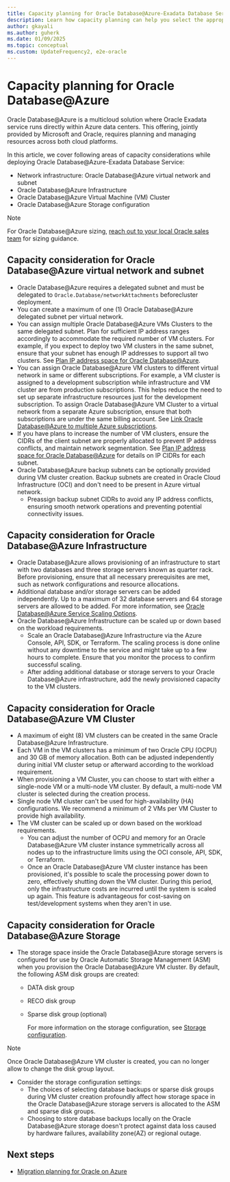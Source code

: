 ```yaml
---
title: Capacity planning for Oracle Database@Azure-Exadata Database Service
description: Learn how capacity planning can help you select the appropriate infrastructure for Oracle workloads on Azure Oracle Database@Azure.
author: gkayali
ms.author: guherk
ms.date: 01/09/2025
ms.topic: conceptual
ms.custom: UpdateFrequency2, e2e-oracle
---
```


# Capacity planning for Oracle Database@Azure

Oracle Database@Azure is a multicloud solution where Oracle Exadata service runs directly within Azure data centers. This offering, jointly provided by Microsoft and Oracle, requires planning and managing resources across both cloud platforms.

In this article, we cover following areas of capacity considerations while deploying Oracle Database@Azure-Exadata Database Service:

- Network infrastructure: Oracle Database@Azure virtual network and subnet
- Oracle Database@Azure Infrastructure
- Oracle Database@Azure Virtual Machine (VM) Cluster
- Oracle Database@Azure Storage configuration

> [!NOTE]
> For Oracle Database@Azure sizing, [reach out to your local Oracle sales team](https://www.oracle.com/cloud/azure/oracle-database-at-azure/) for sizing guidance.

## Capacity consideration for Oracle Database@Azure virtual network and subnet

- Oracle Database@Azure requires a delegated subnet and must be delegated to `Oracle.Database/networkAttachments` before​ cluster deployment.
- You can create a maximum of one (1) Oracle Database@Azure delegated subnet per virtual network.
- You can assign multiple Oracle Database@Azure VMs Clusters to the same delegated subnet. Plan for sufficient IP address ranges accordingly to accommodate the required number of VM clusters. For example, if you expect to deploy two VM clusters in the same subnet, ensure that your subnet has enough IP addresses to support all two clusters. See [Plan IP address space for Oracle Database@Azure](/azure/oracle/oracle-db/oracle-database-plan-ip).
- You can assign Oracle Database@Azure VM clusters to different virtual network in same or different subscriptions. For example, a VM cluster is assigned to a development subscription while infrastructure and VM cluster are from production subscriptions. This helps reduce the need to set up separate infrastructure resources just for the development subscription.
    To assign Oracle Database@Azure VM Cluster to a virtual network from a separate Azure subscription, ensure that both subscriptions are under the same billing account. See [Link Oracle Database@Azure to multiple Azure subscriptions](/azure/oracle/oracle-db/link-oracle-database-multiple-subscription).
- If you have plans to increase the number of VM clusters, ensure the CIDRs of the client subnet are properly allocated to prevent IP address conflicts, and maintain network segmentation. See [Plan IP address space for Oracle Database@Azure](/azure/oracle/oracle-db/oracle-database-plan-ip) for details on IP CIDRs for each subnet.
- Oracle Database@Azure backup subnets can be optionally provided during VM cluster creation. Backup subnets are created in Oracle Cloud Infrastructure (OCI) and don't need to be present in Azure virtual network.
  - Preassign backup subnet CIDRs to avoid any IP address conflicts, ensuring smooth network operations and preventing potential connectivity issues.

## Capacity consideration for Oracle Database@Azure Infrastructure

- Oracle Database@Azure allows provisioning of an infrastructure to start with two databases and three storage servers known as quarter rack. Before provisioning, ensure that all necessary prerequisites are met, such as network configurations and resource allocations.
- Additional database and/or storage servers can be added independently. Up to a maximum of 32 database servers and 64 storage servers are allowed to be added. For more information, see [Oracle Database@Azure Service Scaling Options](https://docs.oracle.com/en-us/iaas/exadatacloud/doc/exa-service-desc.html#ECSCM-GUID-EC1A62C6-DDA1-4F39-B28C-E5091A205DD3).
- Oracle Database@Azure Infrastructure can be scaled up or down based on the workload requirements.
  - Scale an Oracle Database@Azure Infrastructure via the Azure Console, API, SDK, or Terraform. The scaling process is done online without any downtime to the service and might take up to a few hours to complete. Ensure that you monitor the process to confirm successful scaling.
  - After adding additional database or storage servers to your Oracle Database@Azure infrastructure, add the newly provisioned capacity to the VM clusters.

## Capacity consideration for Oracle Database@Azure VM Cluster

- A maximum of eight (8) VM clusters can be created in the same Oracle Database@Azure Infrastructure.
- Each VM in the VM clusters has a minimum of two Oracle CPU (OCPU) and 30 GB of memory allocation. Both can be adjusted independently during initial VM cluster setup or afterward according to the workload requirement.
- When provisioning a VM Cluster, you can choose to start with either a single-node VM or a multi-node VM cluster. By default, a multi-node VM cluster is selected during the creation process.
- Single node VM cluster can't be used for high-availability (HA) configurations. We recommend a minimum of 2 VMs per VM Cluster to provide high availability.
- The VM cluster can be scaled up or down based on the workload requirements.
  - You can adjust the number of OCPU and memory for an Oracle Database@Azure VM cluster instance symmetrically across all nodes up to the infrastructure limits using the OCI console, API, SDK, or Terraform.
  - Once an Oracle Database@Azure VM cluster instance has been provisioned, it's possible to scale the processing power down to zero, effectively shutting down the VM cluster. During this period, only the infrastructure costs are incurred until the system is scaled up again. This feature is advantageous for cost-saving on test/development systems when they aren't in use.

## Capacity consideration for Oracle Database@Azure Storage

- The storage space inside the Oracle Database@Azure storage servers is configured for use by Oracle Automatic Storage Management (ASM) when you provision the Oracle Database@Azure VM cluster. By default, the following ASM disk groups are created:
  - DATA disk group
  - RECO disk group
  - Sparse disk group (optional)

    For more information on the storage configuration, see [Storage configuration](https://docs.oracle.com/en-us/iaas/exadatacloud/doc/ecs-storage-config.html).

> [!NOTE]
> Once Oracle Database@Azure VM cluster is created, you can no longer allow to change the disk group layout.

- Consider the storage configuration settings:
  - The choices of selecting database backups or sparse disk groups during VM cluster creation profoundly affect how storage space in the Oracle Database@Azure storage servers is allocated to the ASM and sparse disk groups.
  - Choosing to store database backups locally on the Oracle Database@Azure storage doesn't protect against data loss caused by hardware failures, availability zone(AZ) or regional outage.

## Next steps

- [Migration planning for Oracle on Azure](./oracle-migration-planning.md)
